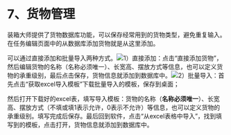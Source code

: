 # 7、货物管理

装箱大师提供了货物数据库功能，可以保存经常用到的货物类型，避免重复输入。在任务编辑页面中的从数据库添加货物就是从这里添加。

可以通过直接添加和批量导入两种方式。![](/.gitbook/assets/yrty)1）直接添加：点击“直接添加货物”，然后编辑货物的名称（名称必须唯一）、长宽高、摆放方式等信息，也可以定义货物的承重级别，最后点击保存，货物信息就添加到数据库中。![](/.gitbook/assets/trety)2）批量导入：首先点击“获取excel导入模板”下载批量导入的模板，保存到桌面；

然后打开下载好的excel表，填写导入模板：货物的名称（**名称必须唯一**）、长宽高、摆放方式（不填或填1表示允许，0表示不允许）等信息，也可以定义货物的承重级别。填写完成后保存。最后回到软件，点击“从excel表格中导入”，找到填写到的模板，点击打开，货物信息就添加到数据库中。

